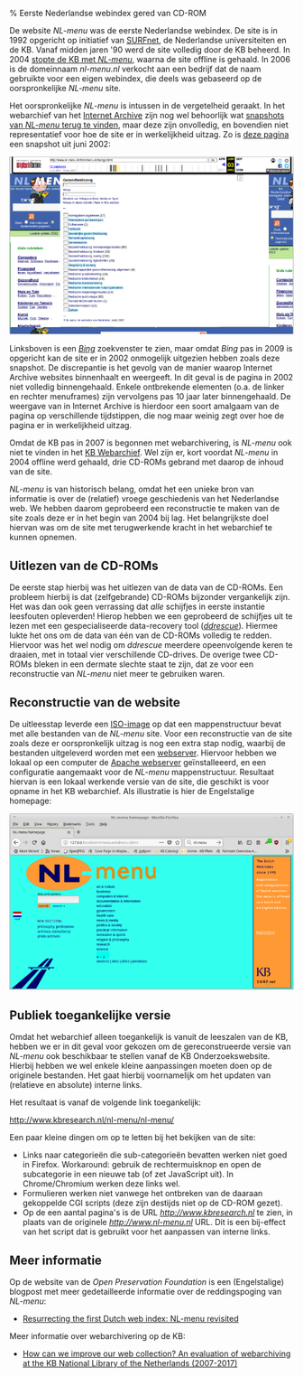 % Eerste Nederlandse webindex gered van CD-ROM


De website *NL-menu* was de eerste Nederlandse webindex. De site is in 1992 opgericht op initiatief van [SURFnet](https://en.wikipedia.org/wiki/SURFnet), de Nederlandse universiteiten en de KB. Vanaf midden jaren '90 werd de site volledig door de KB beheerd. In 2004 [stopte de KB met *NL-menu*](https://www.robcoers.nl/nl-menu-is-straks-niet-meer-leve-nl-menu/), waarna de site offline is gehaald. In 2006 is de domeinnaam *nl-menu.nl* verkocht aan een bedrijf dat de naam gebruikte voor een eigen webindex, die deels was gebaseerd op de oorspronkelijke *NL-menu* site.

Het oorspronkelijke *NL-menu* is intussen in de vergetelheid geraakt. In het webarchief van het [Internet Archive](https://archive.org/) zijn nog wel behoorlijk wat [snapshots van *NL-menu* terug te vinden](https://web.archive.org/web/*/www.nl-menu.nl), maar deze zijn onvolledig, en bovendien niet representatief voor hoe de site er in werkelijkheid uitzag. Zo is [deze pagina](https://web.archive.org/web/20020603232609/http://www.nl-menu.nl:80/nlmenu.nl/fset/gz.html) een snapshot uit juni 2002:

![](wayback1.png)

Linksboven is een [*Bing*](https://en.wikipedia.org/wiki/Bing_(search_engine)) zoekvenster te zien, maar omdat *Bing* pas in 2009 is opgericht kan de site er in 2002 onmogelijk uitgezien hebben zoals deze snapshot. De discrepantie is het gevolg van de manier waarop Internet Archive websites binnenhaalt en weergeeft. In dit geval is de pagina in 2002 niet volledig binnengehaald. Enkele ontbrekende elementen (o.a. de linker en rechter menuframes) zijn vervolgens pas 10 jaar later binnengehaald. De weergave van in Internet Archive is hierdoor een soort amalgaam van de pagina op verschillende tijdstippen, die nog maar weinig zegt over hoe de pagina er in werkelijkheid uitzag.

Omdat de KB pas in 2007 is begonnen met webarchivering, is *NL-menu* ook niet te vinden in het [KB Webarchief](https://www.kb.nl/bronnen-zoekwijzers/databanken-mede-gemaakt-door-de-kb/webarchief-kb). Wel zijn er, kort voordat *NL-menu* in 2004 offline werd gehaald, drie CD-ROMs gebrand met daarop de inhoud van de site.

*NL-menu* is van historisch belang, omdat het een unieke bron van informatie is over de (relatief) vroege geschiedenis van het Nederlandse web. We hebben daarom geprobeerd een reconstructie te maken van de site zoals deze er in het begin van 2004 bij lag. Het belangrijkste doel hiervan was om de site met terugwerkende kracht in het webarchief te kunnen opnemen.

## Uitlezen van de CD-ROMs

De eerste stap hierbij was het uitlezen van de data van de CD-ROMs. Een probleem hierbij is dat (zelfgebrande) CD-ROMs bijzonder vergankelijk zijn. Het was dan ook geen verrassing dat *alle* schijfjes in eerste instantie leesfouten opleverden! Hierop hebben we een geprobeerd de schijfjes uit te lezen met een gespecialiseerde data-recovery tool ([*ddrescue*](https://www.gnu.org/software/ddrescue/)). Hiermee lukte het ons om de data van één van de CD-ROMs volledig te redden. Hiervoor was het wel nodig om *ddrescue* meerdere opeenvolgende keren te draaien, met in totaal vier verschillende CD-drives. De overige twee CD-ROMs bleken in een dermate slechte staat te zijn, dat ze voor een reconstructie van *NL-menu* niet meer te gebruiken waren.


## Reconstructie van de website

De uitleesstap leverde een [ISO-image](https://nl.wikipedia.org/wiki/ISO_(bestandsindeling)) op dat een mappenstructuur bevat met alle bestanden van de *NL-menu* site. Voor een reconstructie van de site zoals deze er oorspronkelijk uitzag is nog een extra stap nodig, waarbij de bestanden uitgeleverd worden met een [webserver](https://nl.wikipedia.org/wiki/Webserver). Hiervoor hebben we lokaal op een computer de [Apache webserver](https://nl.wikipedia.org/wiki/Apache_(webserver)) geïnstalleeerd, en een configuratie aangemaakt voor de *NL-menu* mappenstructuur. Resultaat hiervan is een lokaal werkende versie van de site, die geschikt is voor opname in het KB webarchief. Als illustratie is hier de Engelstalige homepage:

![](nlmenu-english.png)

## Publiek toegankelijke versie

Omdat het webarchief alleen toegankelijk is vanuit de leeszalen van de KB, hebben we er in dit geval voor gekozen om de gereconstrueerde versie van *NL-menu* ook beschikbaar te stellen vanaf de KB Onderzoekswebsite. Hierbij hebben we wel enkele kleine aanpassingen moeten doen op de originele bestanden. Het gaat hierbij voornamelijk om het updaten van (relatieve en absolute) interne links.

Het resultaat is vanaf de volgende link toegankelijk:

<http://www.kbresearch.nl/nl-menu/nl-menu/>

Een paar kleine dingen om op te letten bij het bekijken van de site:

- Links naar categorieën die sub-categorieën bevatten werken niet goed in Firefox. Workaround: gebruik de rechtermuisknop en open de subcategorie in een nieuwe tab (of zet JavaScript uit). In Chrome/Chromium werken deze links wel.
- Formulieren werken niet vanwege het ontbreken van de daaraan gekoppelde CGI scripts (deze zijn destijds niet op de CD-ROM gezet).
- Op de een aantal pagina's is de URL *http://www.kbresearch.nl* te zien, in plaats van de originele *http://www.nl-menu.nl* URL. Dit is een bij-effect van het script dat is gebruikt voor het aanpassen van interne links.

## Meer informatie

Op de website van de *Open Preservation Foundation* is een (Engelstalige) blogpost met meer gedetailleerde informatie over de reddingspoging van *NL-menu*:

- [Resurrecting the first Dutch web index: NL-menu revisited](http://openpreservation.org/blog/2018/04/24/resurrecting-the-first-dutch-web-index-nl-menu-revisited/)

Meer informatie over webarchivering op de KB:

- [How can we improve our web collection? An evaluation of webarchiving at the KB National Library of the Netherlands (2007-2017)](https://zenodo.org/record/881109)


